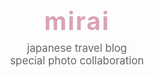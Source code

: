 <div align="center" style="margin-bottom: 40px;">
    <h1 style="color: #d8a3b3; font-size: 2.8em; margin: 0; letter-spacing: 2px;">mirai</h1>
    <p style="color: #666; font-size: 1.2em; margin-top: 10px;">japanese travel blog <br/> special photo collaboration</p>
</div>